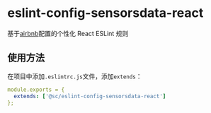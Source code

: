 # eslint-config-sensorsdata-react

基于[airbnb](https://github.com/airbnb/javascript)配置的个性化 React ESLint 规则

## 使用方法

在项目中添加`.eslintrc.js`文件，添加`extends`：  
```yaml
module.exports = {
  extends: ['@sc/eslint-config-sensorsdata-react']
};
```